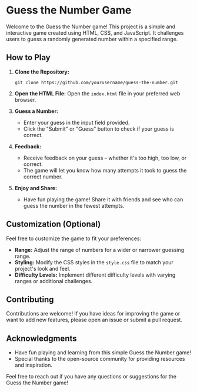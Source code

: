 # Guess the Number Game

Welcome to the Guess the Number game! This project is a simple and interactive game created using HTML, CSS, and JavaScript. It challenges users to guess a randomly generated number within a specified range.

## How to Play

1. **Clone the Repository:**
   ```
   git clone https://github.com/yourusername/guess-the-number.git
   ```

2. **Open the HTML File:**
   Open the `index.html` file in your preferred web browser.

3. **Guess a Number:**
   - Enter your guess in the input field provided.
   - Click the "Submit" or "Guess" button to check if your guess is correct.

4. **Feedback:**
   - Receive feedback on your guess – whether it's too high, too low, or correct.
   - The game will let you know how many attempts it took to guess the correct number.

5. **Enjoy and Share:**
   - Have fun playing the game! Share it with friends and see who can guess the number in the fewest attempts.

## Customization (Optional)

Feel free to customize the game to fit your preferences:

- **Range:** Adjust the range of numbers for a wider or narrower guessing range.
- **Styling:** Modify the CSS styles in the `style.css` file to match your project's look and feel.
- **Difficulty Levels:** Implement different difficulty levels with varying ranges or additional challenges.

## Contributing

Contributions are welcome! If you have ideas for improving the game or want to add new features, please open an issue or submit a pull request.

## Acknowledgments

- Have fun playing and learning from this simple Guess the Number game!
- Special thanks to the open-source community for providing resources and inspiration.

Feel free to reach out if you have any questions or suggestions for the Guess the Number game!
